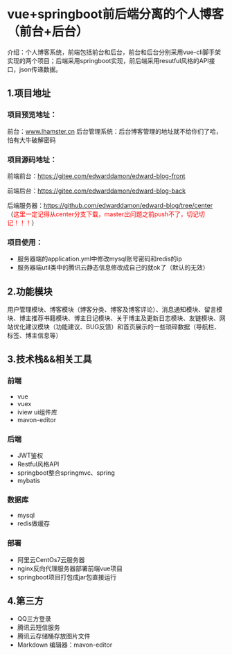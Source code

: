 # vue+springboot前后端分离的个人博客（前台+后台）
介绍：个人博客系统，前端包括前台和后台，前台和后台分别采用vue-cli脚手架实现的两个项目；后端采用springboot实现，前后端采用resutful风格的API接口，json传递数据。

## 1.项目地址
### 项目预览地址：
前台：www.lhamster.cn
后台管理系统：后台博客管理的地址就不给你们了哈，怕有大牛破解密码

### 项目源码地址：
前端前台：https://gitee.com/edwarddamon/edward-blog-front

前端后台：https://gitee.com/edwarddamon/edward-blog-back

后端服务器：https://github.com/edwarddamon/edward-blog/tree/center （<font color='red'>这里一定记得从center分支下载，master出问题之前push不了，切记切记！！！</font>）

### 项目使用：
- 服务器端的application.yml中修改mysql账号密码和redis的ip
- 服务器端util类中的腾讯云静态信息修改成自己的就ok了（默认的无效）

## 2.功能模块
用户管理模块、博客模块（博客分类、博客及博客评论）、消息通知模块、留言模块、博主推荐书籍模块、博主日记模块、关于博主及更新日志模块、友链模块、网站优化建议模块（功能建议、BUG反馈）和首页展示的一些琐碎数据（导航栏、标签、博主信息等）

## 3.技术栈&&相关工具
### 前端
- vue
- vuex
- iview ui组件库
- mavon-editor
### 后端
 - JWT鉴权
 - Restful风格API
 - springboot整合springmvc、spring
 - mybatis
### 数据库
 - mysql
 - redis做缓存
### 部署
 - 阿里云CentOs7云服务器
 - nginx反向代理服务器部署前端vue项目
 - springboot项目打包成jar包直接运行
## 4.第三方
 - QQ三方登录
 - 腾讯云短信服务
 - 腾讯云存储桶存放图片文件
 - Markdown 编辑器：mavon-editor
